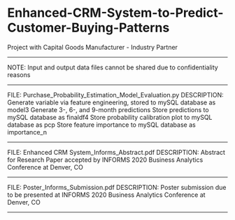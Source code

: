 # Enhanced-CRM-System-to-Predict-Customer-Buying-Patterns
Project with Capital Goods Manufacturer - Industry Partner
***********************************
NOTE: Input and output data files cannot be shared due to confidentiality reasons 
***********************************
FILE: Purchase_Probability_Estimation_Model_Evaluation.py
DESCRIPTION:
Generate variable via feature engineering, stored to mySQL database as model3
Generate 3-, 6-, and 9-month predictions
Store predictions to mySQL database as finaldf4
Store probability calibration plot to mySQL database as pcp
Store feature importance to mySQL database as importance_n
***********************************
FILE: Enhanced CRM System_Informs_Abstract.pdf
DESCRIPTION: Abstract for Research Paper accepted by INFORMS 2020 Business Analytics Conference at Denver, CO
***********************************
FILE: Poster_Informs_Submission.pdf
DESCRIPTION: Poster submission due to be presented at INFORMS 2020 Business Analytics Conference at Denver, CO
***********************************
